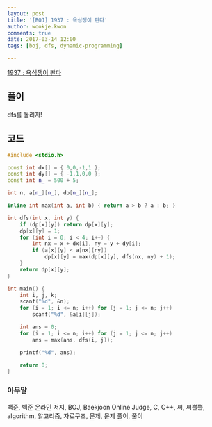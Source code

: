```yaml
---
layout: post
title: '[BOJ] 1937 : 욕심쟁이 판다'
author: wookje.kwon
comments: true
date: 2017-03-14 12:00
tags: [boj, dfs, dynamic-programming]

---
```


[1937 : 욕심쟁이 판다](https://www.acmicpc.net/problem/1937)

## 풀이

dfs를 돌리자!

## 코드

```cpp
#include <stdio.h>

const int dx[] = { 0,0,-1,1 };
const int dy[] = { -1,1,0,0 };
const int n_ = 500 + 5;

int n, a[n_][n_], dp[n_][n_];

inline int max(int a, int b) { return a > b ? a : b; }

int dfs(int x, int y) {
	if (dp[x][y]) return dp[x][y];
	dp[x][y] = 1;
	for (int i = 0; i < 4; i++) {
		int nx = x + dx[i], ny = y + dy[i];
		if (a[x][y] < a[nx][ny])
			dp[x][y] = max(dp[x][y], dfs(nx, ny) + 1);
	}
	return dp[x][y];
}

int main() {
	int i, j, k;
	scanf("%d", &n);
	for (i = 1; i <= n; i++) for (j = 1; j <= n; j++)
		scanf("%d", &a[i][j]);

	int ans = 0;
	for (i = 1; i <= n; i++) for (j = 1; j <= n; j++)
		ans = max(ans, dfs(i, j));

	printf("%d", ans);

	return 0;
}
```

### 아무말  
백준, 백준 온라인 저지, BOJ, Baekjoon Online Judge, C, C++, 씨, 씨쁠쁠, algorithm, 알고리즘, 자료구조, 문제, 문제 풀이, 풀이
